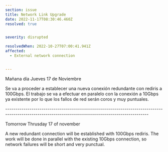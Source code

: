 ```yaml
---
section: issue
title: Network Link Upgrade
date: 2022-11-17T08:30:46.460Z
resolved: true


severity: disrupted

resolvedWhen: 2022-10-27T07:00:41.941Z
affected:
  - External network connection


---
```

Mañana día Jueves 17 de Noviembre

Se va a proceder a establecer una nueva conexión redundante con rediris a 100Gbps. El trabajo se va a efectuar en paralelo con la conexión a 10Gbps ya existente por lo que los fallos de red serán coros y muy puntuales.  

\-﻿----------------------------------------------------------------------------------------------------------------------------------------------------

T﻿omorrow Thrusday 17 of november

A new redundant connection will be established with 100Gbps rediris. The work will be done in parallel with the existing 10Gbps connection, so network failures will be short and very punctual.